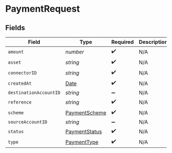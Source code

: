 # PaymentRequest


## Fields

| Field                                                                                         | Type                                                                                          | Required                                                                                      | Description                                                                                   | Example                                                                                       |
| --------------------------------------------------------------------------------------------- | --------------------------------------------------------------------------------------------- | --------------------------------------------------------------------------------------------- | --------------------------------------------------------------------------------------------- | --------------------------------------------------------------------------------------------- |
| `amount`                                                                                      | *number*                                                                                      | :heavy_check_mark:                                                                            | N/A                                                                                           | 100                                                                                           |
| `asset`                                                                                       | *string*                                                                                      | :heavy_check_mark:                                                                            | N/A                                                                                           | USD                                                                                           |
| `connectorID`                                                                                 | *string*                                                                                      | :heavy_check_mark:                                                                            | N/A                                                                                           |                                                                                               |
| `createdAt`                                                                                   | [Date](https://developer.mozilla.org/en-US/docs/Web/JavaScript/Reference/Global_Objects/Date) | :heavy_check_mark:                                                                            | N/A                                                                                           |                                                                                               |
| `destinationAccountID`                                                                        | *string*                                                                                      | :heavy_minus_sign:                                                                            | N/A                                                                                           |                                                                                               |
| `reference`                                                                                   | *string*                                                                                      | :heavy_check_mark:                                                                            | N/A                                                                                           |                                                                                               |
| `scheme`                                                                                      | [PaymentScheme](../../models/shared/paymentscheme.md)                                         | :heavy_check_mark:                                                                            | N/A                                                                                           |                                                                                               |
| `sourceAccountID`                                                                             | *string*                                                                                      | :heavy_minus_sign:                                                                            | N/A                                                                                           |                                                                                               |
| `status`                                                                                      | [PaymentStatus](../../models/shared/paymentstatus.md)                                         | :heavy_check_mark:                                                                            | N/A                                                                                           |                                                                                               |
| `type`                                                                                        | [PaymentType](../../models/shared/paymenttype.md)                                             | :heavy_check_mark:                                                                            | N/A                                                                                           |                                                                                               |